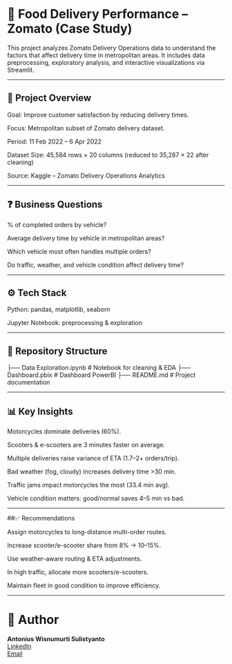 # 🍔 Food Delivery Performance – Zomato (Case Study)

This project analyzes Zomato Delivery Operations data to understand the factors that affect delivery time in metropolitan areas. It includes data preprocessing, exploratory analysis, and interactive visualizations via Streamlit.

---

## 📌 Project Overview

Goal: Improve customer satisfaction by reducing delivery times.

Focus: Metropolitan subset of Zomato delivery dataset.

Period: 11 Feb 2022 – 6 Apr 2022

Dataset Size: 45,584 rows × 20 columns (reduced to 35,287 × 22 after cleaning)

Source: Kaggle – Zomato Delivery Operations Analytics

---

## ❓ Business Questions

% of completed orders by vehicle?

Average delivery time by vehicle in metropolitan areas?

Which vehicle most often handles multiple orders?

Do traffic, weather, and vehicle condition affect delivery time?

---

## ⚙️ Tech Stack

Python: pandas, matplotlib, seaborn

Jupyter Notebook: preprocessing & exploration

---

## 📂 Repository Structure
├── Data Exploration.ipynb       # Notebook for cleaning & EDA
├── Dashboard.pbix               # Dashboard PowerBI
├── README.md                    # Project documentation

---

## 📊 Key Insights

Motorcycles dominate deliveries (60%).

Scooters & e-scooters are 3 minutes faster on average.

Multiple deliveries raise variance of ETA (1.7–2+ orders/trip).

Bad weather (fog, cloudy) increases delivery time >30 min.

Traffic jams impact motorcycles the most (33.4 min avg).

Vehicle condition matters: good/normal saves 4–5 min vs bad.

---

##✅ Recommendations

Assign motorcycles to long-distance multi-order routes.

Increase scooter/e-scooter share from 8% → 10–15%.

Use weather-aware routing & ETA adjustments.

In high traffic, allocate more scooters/e-scooters.

Maintain fleet in good condition to improve efficiency.

---

# 👤 Author
**Antonius Wisnumurti Sulistyanto**  
[LinkedIn](https://www.linkedin.com/in/antonius-wisnumurti-sulistyanto/)  
[Email](mailto:antoniuswisnumurti@gmail.com)
